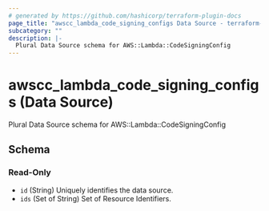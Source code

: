 ```yaml
---
# generated by https://github.com/hashicorp/terraform-plugin-docs
page_title: "awscc_lambda_code_signing_configs Data Source - terraform-provider-awscc"
subcategory: ""
description: |-
  Plural Data Source schema for AWS::Lambda::CodeSigningConfig
---
```


# awscc_lambda_code_signing_configs (Data Source)

Plural Data Source schema for AWS::Lambda::CodeSigningConfig



<!-- schema generated by tfplugindocs -->
## Schema

### Read-Only

- `id` (String) Uniquely identifies the data source.
- `ids` (Set of String) Set of Resource Identifiers.
